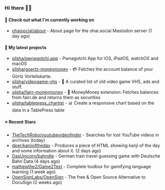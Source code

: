### Hi there 🦊👋

#### 👷 Check out what I'm currently working on

- [ohaisocial/about](https://github.com/ohaisocial/about) - About page for the ohai.social Mastodon server (1 day ago)

#### 🌱 My latest projects

- [silsha/pwnagotchi.app](https://github.com/silsha/pwnagotchi.app) - Pwnagotchi App for iOS, iPadOS, watchOS and macOS
- [silsha/goertz-moneymoney](https://github.com/silsha/goertz-moneymoney) - 💳 Fetches the account balance of your Görtz Vorteilskarte.
- [silsha/videogame-vhs](https://github.com/silsha/videogame-vhs) - 👾 A curated list of old video game VHS, ads and stuff.
- [silsha/fairr-moneymoney](https://github.com/silsha/fairr-moneymoney) - 💸 MoneyMoney extension: Fetches balances from fairr.de and returns them as securities
- [silsha/tablepress_chartist](https://github.com/silsha/tablepress_chartist) - 📊 Create a responsive chart based on the data in a TablePress table

#### ⭐ Recent Stars

- [TheTechRobo/youtubevideofinder](https://github.com/TheTechRobo/youtubevideofinder) - Searches for lost YouTube videos in archives (today)
- [dper/kanjioftheday](https://github.com/dper/kanjioftheday) - Produces a piece of HTML showing kanji of the day and some information about it. (2 days ago)
- [DasUnicorn/bahndle](https://github.com/DasUnicorn/bahndle) - German train travel guessing game with Deutsche Bahn Data (4 days ago)
- [mathewthe2/Game2Text](https://github.com/mathewthe2/Game2Text) - Complete toolbox for gamifying language learning (1 week ago)
- [OpenSignLabs/OpenSign](https://github.com/OpenSignLabs/OpenSign) - The free &amp; Open Source Alternative to DocuSign (2 weeks ago)
